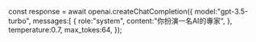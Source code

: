 const response = await openai.createChatCompletion({
  model:"gpt-3.5-turbo",
  messages:[
  {
  role:"system",
  content:"你扮演一名AI的專家",
  },
  temperature:0.7,
  max_tokes:64,
  });
  
